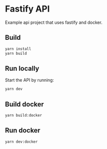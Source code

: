 # Fastify API
Example api project that uses fastify and docker.

## Build

```sh
yarn install
yarn build
```

## Run locally

Start the API by running:

```sh
yarn dev
```

## Build docker

```sh
yarn build:docker
```

## Run docker

```sh
yarn dev:docker
```
